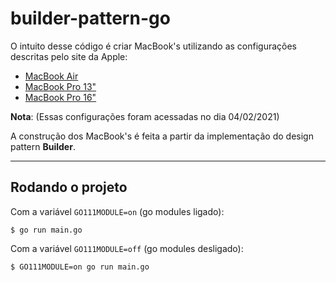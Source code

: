 # builder-pattern-go

O intuito desse código é criar MacBook's utilizando as configurações descritas pelo site da Apple:

* [MacBook Air](https://www.apple.com/shop/buy-mac/macbook-air)
* [MacBook Pro 13"](https://www.apple.com/shop/buy-mac/macbook-pro/13-inch)
* [MacBook Pro 16"](https://www.apple.com/shop/buy-mac/macbook-pro/16-inch)

**Nota**: (Essas configurações foram acessadas no dia 04/02/2021)

A construção dos MacBook's é feita a partir da implementação do design pattern **Builder**.

---

## Rodando o projeto

Com a variável `GO111MODULE=on` (go modules ligado):

```shell
$ go run main.go
```

Com a variável `GO111MODULE=off` (go modules desligado):

```shell
$ GO111MODULE=on go run main.go
```